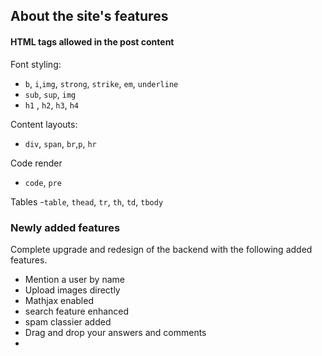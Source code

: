 ## About the site's features



####  HTML tags allowed in the post content

Font styling:
   -  `b`, `i`,`img`, `strong`, `strike`, `em`, `underline`
   - `sub`, `sup`, `img`
   - `h1` , `h2`, `h3`, `h4`
   
Content layouts:
   - `div`, `span`, `br`,`p`, `hr`
   
Code render
   - `code`, `pre` 
   
Tables
   -`table`, `thead`, `tr`, `th`, `td`, `tbody`
   
   
### Newly added features

Complete upgrade and redesign of the backend with the following added features. 

- Mention a user by name
- Upload images directly 
- Mathjax enabled
- search feature enhanced
- spam classier added
- Drag and drop your answers and comments 
- 
   

